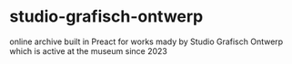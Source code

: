 # studio-grafisch-ontwerp
online archive built in Preact for works mady by Studio Grafisch Ontwerp which is active at the museum since 2023
